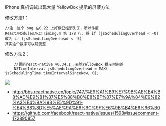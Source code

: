 iPhone 真机调试出现大量 YellowBox 提示的屏蔽方法

修改方法1：

````
//注：这个 bug 在0.22 上好像已经消失了，所以作废
React/Modules/RCTTiming.m 第 178 行，将 if (jsSchedulingOverhead < -0) 改为 if (jsSchedulingOverhead < -5)
其实这个数字可以随便整
````


修改方法2：

````
    //更新react-native v0.34.1 ,去除YellowBox 提示时间差
    NSTimeInterval jsSchedulingOverhead = MAX(-jsSchedulingTime.timeIntervalSinceNow, 0);
````

![](https://cloud.githubusercontent.com/assets/3316532/12423267/a30f6b3a-be98-11e5-8579-a8694ad5d2db.png)


- http://bbs.reactnative.cn/topic/747/%E9%A1%B9%E7%9B%AE%E4%B8%AD%E9%81%87%E5%88%B0%E8%BF%87%E7%9A%84%E9%82%A3%E4%BA%9B%E5%9D%91-%E4%B8%8D%E5%AE%9A%E6%9C%9F%E6%9B%B4%E6%96%B0
- https://github.com/facebook/react-native/issues/1598#issuecomment-172890857
